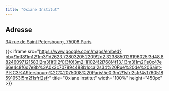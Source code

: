 ```yaml
---
title: "Oxiane Institut"
---
```


## Adresse

[34 rue de Saint Petersbourg, 75008 Paris](https://maps.app.goo.gl/MVMiBMeGRzn8sfpR9)

{{< iframe src="https://www.google.com/maps/embed?pb=!1m18!1m12!1m3!1d2623.728032052209!2d2.3238850126196025!3d48.88246097121583!2m3!1f0!2f0!3f0!3m2!1i1024!2i768!4f13.1!3m3!1m2!1s0x47e66e4c8f6d7e8b%3A0x3c707894488b1cca!2s34%20Rue%20de%20Saint-P%C3%A9tersbourg%2C%2075008%20Paris!5e0!3m2!1sfr!2sfr!4v1760518591953!5m2!1sfr!2sfr" title="Oxiane Institut" width="100%" height="450px" >}}